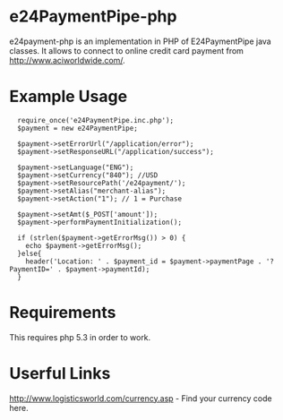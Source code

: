 e24PaymentPipe-php
==================

e24payment-php is an implementation in PHP of E24PaymentPipe  java classes. It allows to connect to online credit card payment from http://www.aciworldwide.com/.

Example Usage
==================

      require_once('e24PaymentPipe.inc.php');
      $payment = new e24PaymentPipe;

      $payment->setErrorUrl("/application/error");
      $payment->setResponseURL("/application/success");

      $payment->setLanguage("ENG");
      $payment->setCurrency("840"); //USD
      $payment->setResourcePath('/e24payment/');
      $payment->setAlias("merchant-alias");
      $payment->setAction("1"); // 1 = Purchase

      $payment->setAmt($_POST['amount']);
      $payment->performPaymentInitialization();
      
      if (strlen($payment->getErrorMsg()) > 0) {
        echo $payment->getErrorMsg();
      }else{ 
        header('Location: ' . $payment_id = $payment->paymentPage . '?PaymentID=' . $payment->paymentId);
      }
      
Requirements
=================

This requires php 5.3 in order to work.

Userful Links
================

http://www.logisticsworld.com/currency.asp - Find your currency code here.